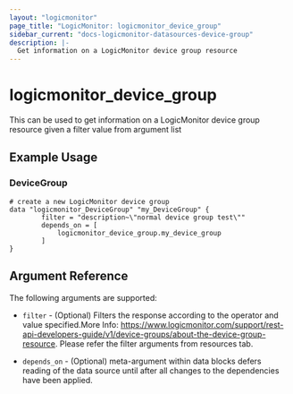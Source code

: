 ```yaml
---
layout: "logicmonitor"
page_title: "LogicMonitor: logicmonitor_device_group"
sidebar_current: "docs-logicmonitor-datasources-device-group"
description: |-
  Get information on a LogicMonitor device group resource
---
```


# logicmonitor_device_group

This can be used to get information on a LogicMonitor device group resource given a filter value from argument list

## Example Usage    
### DeviceGroup
```hcl
# create a new LogicMonitor device group
data "logicmonitor_DeviceGroup" "my_DeviceGroup" {
        filter = "description~\"normal device group test\""
        depends_on = [
            logicmonitor_device_group.my_device_group
        ]
}
```

## Argument Reference

The following arguments are supported:
* `filter` - (Optional) Filters the response according to the operator and value specified.More Info: https://www.logicmonitor.com/support/rest-api-developers-guide/v1/device-groups/about-the-device-group-resource. Please refer the filter arguments from resources tab.

* `depends_on` - (Optional) meta-argument within data blocks defers reading of the data source until after all changes to the dependencies have been applied.

